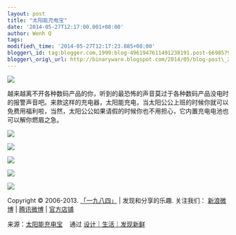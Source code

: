```yaml
--- 
layout: post 
title: "太阳能充电宝" 
date: '2014-05-27T12:17:00.001+08:00' 
author: Wenh Q
tags:
modified\_time: '2014-05-27T12:17:23.885+08:00' 
blogger\_id: tag:blogger.com,1999:blog-4961947611491238191.post-6698579510267697418
blogger\_orig\_url: http://binaryware.blogspot.com/2014/05/blog-post\_27.html
---
```

![](https://images-blogger-opensocial.googleusercontent.com/gadgets/proxy?url=http%3A%2F%2Fsince1984.qiniudn.com%2Fwp-content%2Fuploads%2F2014%2F05%2FRay01650x371.jpg&container=blogger&gadget=a&rewriteMime=image%2F*)



越来越离不开各种数码产品的你，听到的最恐怖的声音莫过于各种数码产品没电时的报警声音吧。来款这样的充电器，太阳能充电，当太阳公公上班的时候你就可以免费用福利啦，当然，太阳公公如果请假的时候你也不用担心，它内置充电电池也可以解你燃眉之急。







![](https://images-blogger-opensocial.googleusercontent.com/gadgets/proxy?url=http%3A%2F%2Fsince1984.qiniudn.com%2Fwp-content%2Fuploads%2F2014%2F05%2Fimg_quirky_ray_solar_powered_charger.jpg&container=blogger&gadget=a&rewriteMime=image%2F*)



![](https://images-blogger-opensocial.googleusercontent.com/gadgets/proxy?url=http%3A%2F%2Fsince1984.qiniudn.com%2Fwp-content%2Fuploads%2F2014%2F05%2Fimg_quirky_ray_solar_powered_charger_2.jpg&container=blogger&gadget=a&rewriteMime=image%2F*)



![](https://images-blogger-opensocial.googleusercontent.com/gadgets/proxy?url=http%3A%2F%2Fsince1984.qiniudn.com%2Fwp-content%2Fuploads%2F2014%2F05%2Fimg_quirky_ray_solar_powered_charger_3.jpg&container=blogger&gadget=a&rewriteMime=image%2F*)



![](https://images-blogger-opensocial.googleusercontent.com/gadgets/proxy?url=http%3A%2F%2Fsince1984.qiniudn.com%2Fwp-content%2Fuploads%2F2014%2F05%2Fimg_quirky_ray_solar_powered_charger_4.jpg&container=blogger&gadget=a&rewriteMime=image%2F*)



![](https://images-blogger-opensocial.googleusercontent.com/gadgets/proxy?url=http%3A%2F%2Fsince1984.qiniudn.com%2Fwp-content%2Fuploads%2F2014%2F05%2Fimg_quirky_ray_solar_powered_charger_5.jpg&container=blogger&gadget=a&rewriteMime=image%2F*)



Copyright © 2006-2013. [「一九八四」](http://since1984.cn/) |
发现和分享的乐趣. 关注我们： [新浪微博](http://i.since1984.cn/feedweibo)
| [腾讯微博](http://i.since1984.cn/feedtweibo) |
[官方店铺](http://i.since1984.cn/feedshop)
<div>




</div>

<div>

来源：[太阳能充电宝](http://since1984.cn/post/2014-05-20/%E5%A4%AA%E9%98%B3%E8%83%BD%E5%85%85%E7%94%B5%E5%AE%9D) 
  通过 [设计｜生活｜发现新鲜](http://since1984.cn/)

</div>
